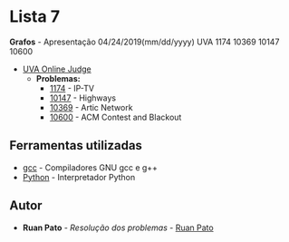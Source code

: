 # Lista 7

**Grafos** - Apresentação 04/24/2019(mm/dd/yyyy)
UVA 1174 10369 10147 10600
* [UVA Online Judge](https://uva.onlinejudge.org/)
  * **Problemas:**
    * [1174](https://uva.onlinejudge.org/index.php?option=com_onlinejudge&Itemid=8&page=show_problem&problem=3615) - IP-TV
    * [10147](https://uva.onlinejudge.org/index.php?option=com_onlinejudge&Itemid=8&page=show_problem&problem=1088) - Highways
    * [10369](https://uva.onlinejudge.org/index.php?option=com_onlinejudge&Itemid=8&page=show_problem&problem=1310) - Artic Network
    * [10600](https://uva.onlinejudge.org/index.php?option=com_onlinejudge&Itemid=8&page=show_problem&problem=1541) - ACM Contest and Blackout
    
## Ferramentas utilizadas

* [gcc](https://gcc.gnu.org/) - Compiladores GNU gcc e g++ 
* [Python](https://www.python.org/) - Interpretador Python

## Autor

* **Ruan Pato** - *Resolução dos problemas* - [Ruan Pato](https://github.com/ruanpato)